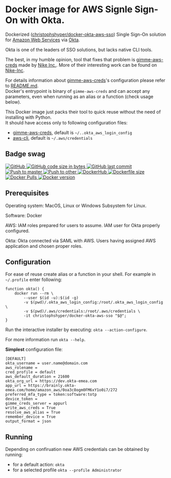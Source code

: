 # Docker image for AWS Signle Sign-On with Okta.

Dockerized ([christophshyper/docker-okta-aws-sso](https://hub.docker.com/repository/docker/christophshyper/docker-okta-aws-sso)) Single Sign-On solution for [Amazon Web Services](https://aws.amazon.com/) via [Okta](https://www.okta.com/).

Okta is one of the leaders of SSO solutions, but lacks native CLI tools.

The best, in my humble opinion, tool that fixes that problem is [gimme-aws-creds](https://github.com/Nike-Inc/gimme-aws-creds) made by [Nike Inc.](http://engineering.nike.com). More of their interesting work can be found on [Nike-Inc](https://github.com/Nike-Inc).

For details information about [gimme-aws-creds](https://github.com/Nike-Inc/gimme-aws-creds)'s configuration please refer to [README.md](https://github.com/Nike-Inc/gimme-aws-creds/blob/master/README.md).
<br>Docker's entrypoint is binary of `gimme-aws-creds` and can accept any parameters, even when running as an alias or a function (check usage below).

This Docker image just packs their tool to quick reuse without the need of installing with Python. 
<br>It should have access only to following configuration files: 
* [gimme-aws-creds](https://github.com/Nike-Inc/gimme-aws-creds), default is `~/..okta_aws_login_config`
* [aws-cli](https://github.com/aws/aws-cli), default is `~/.aws/credentials`

## Badge swag
[
![GitHub](https://img.shields.io/badge/github-ChristophShyper%2Fdocker--okta--aws--sso-brightgreen.svg?style=flat-square&logo=github)
![GitHub code size in bytes](https://img.shields.io/github/languages/code-size/christophshyper/docker-okta-aws-sso?color=brightgreen&label=Code%20size&style=flat-square&logo=github)
![GitHub last commit](https://img.shields.io/github/last-commit/christophshyper/docker-okta-aws-sso?color=brightgreen&label=Last%20commit&style=flat-square&logo=github)
](https://github.com/christophshyper/docker-okta-aws-sso "shields.io")
[![Push to master](https://img.shields.io/github/workflow/status/christophshyper/docker-okta-aws-sso/Push%20to%20master?color=brightgreen&label=Master%20branch&logo=github&style=flat-square)
](https://github.com/ChristophShyper/docker-okta-aws-sso/actions?query=workflow%3A%22Push+to+master%22)
[![Push to other](https://img.shields.io/github/workflow/status/christophshyper/docker-okta-aws-sso/Push%20to%20other?color=brightgreen&label=Other%20branches&logo=github&style=flat-square)
](https://github.com/ChristophShyper/docker-okta-aws-sso/actions?query=workflow%3A%22Push+to+other%22)
[
![DockerHub](https://img.shields.io/badge/docker-christophshyper%2Fdocker--okta--aws--sso-blue.svg?style=flat-square&logo=docker)
![Dockerfile size](https://img.shields.io/github/size/christophshyper/docker-okta-aws-sso/Dockerfile?label=Dockerfile&style=flat-square&logo=docker)
![Docker Pulls](https://img.shields.io/docker/pulls/christophshyper/docker-okta-aws-sso?color=blue&label=Pulls&logo=docker&style=flat-square)
![Docker version](https://img.shields.io/docker/v/christophshyper/docker-okta-aws-sso?color=blue&label=Version&logo=docker&style=flat-square)
](https://hub.docker.com/r/christophshyper/docker-okta-aws-sso "shields.io")

## Prerequisites
Operating system: MacOS, Linux or Windows Subsystem for Linux.

Software: Docker

AWS: IAM roles prepared for users to assume. IAM user for Okta properly configured.

Okta: Okta connected via SAML with AWS. Users having assigned AWS application and chosen proper roles.


## Configuration
For ease of reuse create alias or a function in your shell. For example in `~/.profile` enter following:
```shell script
function okta() {
    docker run --rm \
        --user $(id -u):$(id -g)
        -v $(pwd)/.okta_aws_login_config:/root/.okta_aws_login_config \
        -v $(pwd)/.aws/credentials:/root/.aws/credentials \
        -it christophshyper/docker-okta-aws-sso "$@";
}
```

Run the interactive installer by executing: `okta --action-configure`.

For more information run `okta --help`.

**Simplest** configuration file:
```
[DEFAULT]
okta_username = user.name@domain.com
aws_rolename =
cred_profile = default
aws_default_duration = 21600
okta_org_url = https://dev.okta-emea.com
app_url = https://brainly.okta-emea.com/home/amazon_aws/0oa3c8ogm0FM6xY1o0i7/272
preferred_mfa_type = token:software:totp
device_token =
gimme_creds_server = appurl
write_aws_creds = True
resolve_aws_alias = True
remember_device = True
output_format = json
```

## Running
Depending on confiruation new AWS credentials can be obtained by running:
* for a default action: `okta`
* for a selected profile `okta --profile Administrator`
